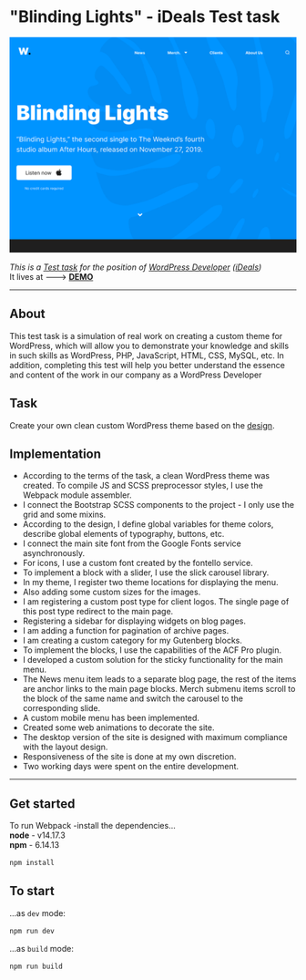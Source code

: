 # "Blinding Lights" - iDeals Test task
[![](wp-content/themes/blinding-lights/screenshot.png)](http://2483359.dglance.web.hosting-test.net/)

*This is a [Test task](wordpress-developer-test-task.pdf) for the position of [WordPress Developer](https://djinni.co/jobs/484393-wordpress-developer/) ([iDeals](https://ideals.jobs/))* <br/>
It lives at ---> [<b>DEMO</b>](http://2483359.dglance.web.hosting-test.net/)

---

## About
This test task is a simulation of real work on creating a custom theme for WordPress, which will allow you to demonstrate your knowledge and skills in such skills as WordPress, PHP, JavaScript, HTML, CSS, MySQL, etc. In addition, completing this test will help you better understand the essence and content of the work in our company as a WordPress Developer
## Task
Create your own clean custom WordPress theme based on the [design](https://www.figma.com/file/mIjzWavmG8yujyy77wyd8x/Test-Task-(WP-Developer)-(Copy)-(Copy)).
## Implementation
<ul>
<li>According to the terms of the task, a clean WordPress theme was created. To compile JS and SCSS preprocessor styles, I use the Webpack module assembler.</li>
<li>I connect the Bootstrap SCSS components to the project - I only use the grid and some mixins.</li>
<li>According to the design, I define global variables for theme colors, describe global elements of typography, buttons, etc.</li>
<li>I connect the main site font from the Google Fonts service asynchronously.</li>
<li>For icons, I use a custom font created by the fontello service.</li>
<li>To implement a block with a slider, I use the slick carousel library.</li>
<li>In my theme, I register two theme locations for displaying the menu.</li>
<li>Also adding some custom sizes for the images.</li>
<li>I am registering a custom post type for client logos. The single page of this post type redirect to the main page.</li>
<li>Registering a sidebar for displaying widgets on blog pages.</li>
<li>I am adding a function for pagination of archive pages.</li>
<li>I am creating a custom category for my Gutenberg blocks.</li>
<li>To implement the blocks, I use the capabilities of the ACF Pro plugin.</li>
<li>I developed a custom solution for the sticky functionality for the main menu.</li>
<li>The News menu item leads to a separate blog page, the rest of the items are anchor links to the main page blocks. Merch submenu items scroll to the block of the same name and switch the carousel to the corresponding slide.</li>
<li>A custom mobile menu has been implemented.</li>
<li>Created some web animations to decorate the site.</li>
<li>The desktop version of the site is designed with maximum compliance with the layout design.</li>
<li>Responsiveness of the site is done at my own discretion.</li>
<li>Two working days were spent on the entire development.</li>
</ul>

---

## Get started

To run Webpack  -install the dependencies...<br/>
<b>node</b> - v14.17.3<br/>
<b>npm</b> - 6.14.13


```bash
npm install
```

## To start

...as `dev` mode:

```bash
npm run dev
```

...as `build` mode:

```bash
npm run build
```
